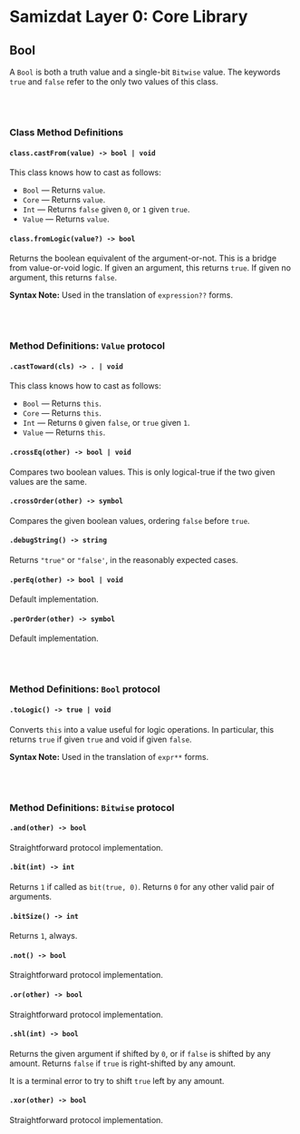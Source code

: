 Samizdat Layer 0: Core Library
==============================

Bool
----

A `Bool` is both a truth value and a single-bit `Bitwise` value. The
keywords `true` and `false` refer to the only two values of this class.


<br><br>
### Class Method Definitions

#### `class.castFrom(value) -> bool | void`

This class knows how to cast as follows:

* `Bool` &mdash; Returns `value`.
* `Core` &mdash; Returns `value`.
* `Int` &mdash; Returns `false` given `0`, or `1` given `true`.
* `Value` &mdash; Returns `value`.

#### `class.fromLogic(value?) -> bool`

Returns the boolean equivalent of the argument-or-not. This is a bridge
from value-or-void logic. If given an argument, this returns `true`. If
given no argument, this returns `false`.

**Syntax Note:** Used in the translation of `expression??` forms.


<br><br>
### Method Definitions: `Value` protocol

#### `.castToward(cls) -> . | void`

This class knows how to cast as follows:

* `Bool` &mdash; Returns `this`.
* `Core` &mdash; Returns `this`.
* `Int` &mdash; Returns `0` given `false`, or `true` given `1`.
* `Value` &mdash; Returns `this`.

#### `.crossEq(other) -> bool | void`

Compares two boolean values. This is only logical-true if the two given
values are the same.

#### `.crossOrder(other) -> symbol`

Compares the given boolean values, ordering `false` before `true`.

#### `.debugString() -> string`

Returns `"true"` or `"false'`, in the reasonably expected cases.

#### `.perEq(other) -> bool | void`

Default implementation.

#### `.perOrder(other) -> symbol`

Default implementation.


<br><br>
### Method Definitions: `Bool` protocol

#### `.toLogic() -> true | void`

Converts `this` into a value useful for logic operations. In particular, this
returns `true` if given `true` and void if given `false`.

**Syntax Note:** Used in the translation of `expr**` forms.


<br><br>
### Method Definitions: `Bitwise` protocol

#### `.and(other) -> bool`

Straightforward protocol implementation.

#### `.bit(int) -> int`

Returns `1` if called as `bit(true, 0)`. Returns `0` for any other
valid pair of arguments.

#### `.bitSize() -> int`

Returns `1`, always.

#### `.not() -> bool`

Straightforward protocol implementation.

#### `.or(other) -> bool`

Straightforward protocol implementation.

#### `.shl(int) -> bool`

Returns the given argument if shifted by `0`, or if `false` is shifted
by any amount. Returns `false` if `true` is right-shifted by any
amount.

It is a terminal error to try to shift `true` left by any amount.

#### `.xor(other) -> bool`

Straightforward protocol implementation.
